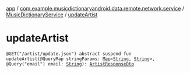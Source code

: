 [app](../../index.md) / [com.example.musicdictionaryandroid.data.remote.network.service](../index.md) / [MusicDictionaryService](index.md) / [updateArtist](./update-artist.md)

# updateArtist

`@GET("/artist/update.json") abstract suspend fun updateArtist(@QueryMap stringParams: `[`Map`](https://kotlinlang.org/api/latest/jvm/stdlib/kotlin.collections/-map/index.html)`<`[`String`](https://kotlinlang.org/api/latest/jvm/stdlib/kotlin/-string/index.html)`, `[`String`](https://kotlinlang.org/api/latest/jvm/stdlib/kotlin/-string/index.html)`>, @Query("email") email: `[`String`](https://kotlinlang.org/api/latest/jvm/stdlib/kotlin/-string/index.html)`): `[`ArtistResponseDto`](../../com.example.musicdictionaryandroid.data.remote.network.dto/-artist-response-dto/index.md)